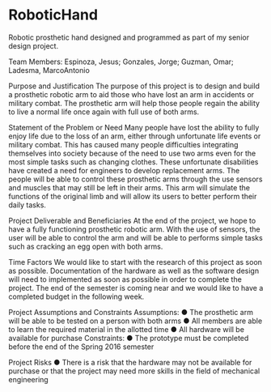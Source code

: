 # RoboticHand
Robotic prosthetic hand designed and programmed as part of my senior design project.

Team Members:
Espinoza, Jesus; Gonzales, Jorge; Guzman, Omar; Ladesma, MarcoAntonio

Purpose and Justification
The purpose of this project is to design and build a prosthetic robotic arm to aid those who have lost an arm in accidents or military combat. The prosthetic arm will help those people regain the ability to live a normal life once again with full use of both arms.

Statement of the Problem or Need
Many people have lost the ability to fully enjoy life due to the loss of an arm, either through unfortunate life events or military combat. This has caused many people difficulties integrating themselves into society because of the need to use two arms even for the most simple tasks such as changing clothes. These unfortunate disabilities have created a need for engineers to develop replacement arms. The people will be able to control these prosthetic arms through the use sensors and muscles that may still be left in their arms. This arm will simulate the functions of the original limb and will allow its users to better perform their daily tasks.

Project Deliverable and Beneficiaries
At the end of the project, we hope to have a fully functioning prosthetic robotic arm. With the use of sensors, the user will be able to control the arm and will be able to performs simple tasks such as cracking an egg open with both arms.

Time Factors
We would like to start with the research of this project as soon as possible. Documentation of the hardware as well as the software design will need to implemented as soon as possible in order to complete the project. The end of the semester is coming near and we would like to have a completed budget in the following week.

Project Assumptions and Constraints
Assumptions:
●	The prosthetic arm will be able to be tested on a person with both arms
●	All members are able to learn the required material in the allotted time
●	All hardware will be available for purchase
Constraints:
●	The prototype must be completed before the end of the Spring 2016 semester

Project Risks
●	There is a risk that the hardware may not be available for purchase or that the project may need more skills in the field of mechanical engineering


